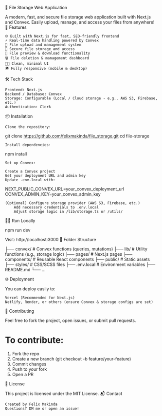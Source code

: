 📁 File Storage Web Application

A modern, fast, and secure file storage web application built with Next.js and Convex. Easily upload, manage, and access your files from anywhere!
🚀 Features

    🌐 Built with Next.js for fast, SEO-friendly frontend
    ⚡ Real-time data handling powered by Convex
    📂 File upload and management system
    🔐 Secure file storage and access
    🔎 File preview & download functionality
    🗑️ File deletion & management dashboard
    🧑‍💻 Clean, minimal UI
    🌍 Fully responsive (mobile & desktop)

🛠️ Tech Stack

    Frontend: Next.js
    Backend / Database: Convex
    Storage: Configurable (Local / Cloud storage - e.g., AWS S3, Firebase, etc.)
    Authentication: Clerk

📦 Installation

    Clone the repository:

git clone https://github.com/felixmakinda/file_storage.git
cd file-storage

    Install dependencies:

npm install


    Set up Convex:

    Create a Convex project
    Get your deployment URL and admin key
    Update .env.local with:

NEXT_PUBLIC_CONVEX_URL=your_convex_deployment_url
CONVEX_ADMIN_KEY=your_convex_admin_key

    (Optional) Configure storage provider (AWS S3, Firebase, etc.)
        Add necessary credentials to .env.local
        Adjust storage logic in /lib/storage.ts or /utils/

🏃‍♂️ Run Locally

npm run dev

Visit: http://localhost:3000
🚧 Folder Structure

├── convex/          # Convex functions (queries, mutations)
├── lib/             # Utility functions (e.g., storage logic)
├── pages/           # Next.js pages
├── components/      # Reusable React components
├── public/          # Static assets
├── styles/          # CSS/SCSS files
├── .env.local       # Environment variables
├── README.md
└── ...

🌐 Deployment

You can deploy easily to:

    Vercel (Recommended for Next.js)
    Netlify, Render, or others (ensure Convex & storage configs are set)

🙌 Contributing

Feel free to fork the project, open issues, or submit pull requests.

# To contribute:
1. Fork the repo
2. Create a new branch (git checkout -b feature/your-feature)
3. Commit changes
4. Push to your fork
5. Open a PR

📄 License

This project is licensed under the MIT License.
📬 Contact

    Created by Felix Makinda
    Questions? DM me or open an issue!
